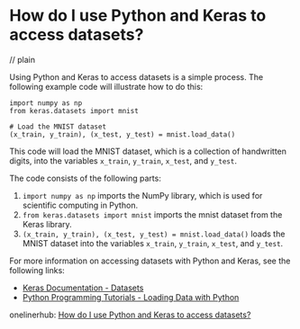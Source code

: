 # How do I use Python and Keras to access datasets?
// plain

Using Python and Keras to access datasets is a simple process. The following example code will illustrate how to do this:

```
import numpy as np
from keras.datasets import mnist

# Load the MNIST dataset
(x_train, y_train), (x_test, y_test) = mnist.load_data()
```
This code will load the MNIST dataset, which is a collection of handwritten digits, into the variables `x_train`, `y_train`, `x_test`, and `y_test`.

The code consists of the following parts:
1. `import numpy as np` imports the NumPy library, which is used for scientific computing in Python.
2. `from keras.datasets import mnist` imports the mnist dataset from the Keras library.
3. `(x_train, y_train), (x_test, y_test) = mnist.load_data()` loads the MNIST dataset into the variables `x_train`, `y_train`, `x_test`, and `y_test`.

For more information on accessing datasets with Python and Keras, see the following links:
- [Keras Documentation - Datasets](https://keras.io/datasets/)
- [Python Programming Tutorials - Loading Data with Python](https://www.python-course.eu/loading_data.php)

onelinerhub: [How do I use Python and Keras to access datasets?](https://onelinerhub.com/python-keras/how-do-i-use-python-and-keras-to-access-datasets)